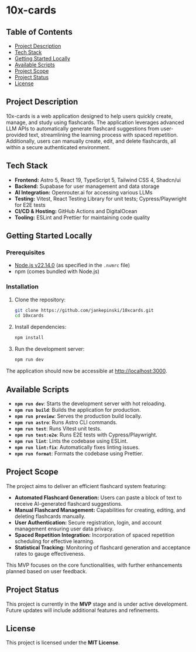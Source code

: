 # 10x-cards

## Table of Contents

- [Project Description](#project-description)
- [Tech Stack](#tech-stack)
- [Getting Started Locally](#getting-started-locally)
- [Available Scripts](#available-scripts)
- [Project Scope](#project-scope)
- [Project Status](#project-status)
- [License](#license)

## Project Description

10x-cards is a web application designed to help users quickly create, manage, and study using flashcards. The application leverages advanced LLM APIs to automatically generate flashcard suggestions from user-provided text, streamlining the learning process with spaced repetition. Additionally, users can manually create, edit, and delete flashcards, all within a secure authenticated environment.

## Tech Stack

- **Frontend:** Astro 5, React 19, TypeScript 5, Tailwind CSS 4, Shadcn/ui
- **Backend:** Supabase for user management and data storage
- **AI Integration:** Openrouter.ai for accessing various LLMs
- **Testing:** Vitest, React Testing Library for unit tests; Cypress/Playwright for E2E tests
- **CI/CD & Hosting:** GitHub Actions and DigitalOcean
- **Tooling:** ESLint and Prettier for maintaining code quality

## Getting Started Locally

### Prerequisites

- [Node.js v22.14.0](https://nodejs.org/) (as specified in the `.nvmrc` file)
- npm (comes bundled with Node.js)

### Installation

1. Clone the repository:
   ```sh
   git clone https://github.com/jankepinski/10xcards.git
   cd 10xcards
   ```
2. Install dependencies:
   ```sh
   npm install
   ```
3. Run the development server:
   ```sh
   npm run dev
   ```

The application should now be accessible at [http://localhost:3000](http://localhost:3000).

## Available Scripts

- **`npm run dev`**: Starts the development server with hot reloading.
- **`npm run build`**: Builds the application for production.
- **`npm run preview`**: Serves the production build locally.
- **`npm run astro`**: Runs Astro CLI commands.
- **`npm run test`**: Runs Vitest unit tests.
- **`npm run test:e2e`**: Runs E2E tests with Cypress/Playwright.
- **`npm run lint`**: Lints the codebase using ESLint.
- **`npm run lint:fix`**: Automatically fixes linting issues.
- **`npm run format`**: Formats the codebase using Prettier.

## Project Scope

The project aims to deliver an efficient flashcard system featuring:

- **Automated Flashcard Generation:** Users can paste a block of text to receive AI-generated flashcard suggestions.
- **Manual Flashcard Management:** Capabilities for creating, editing, and deleting flashcards manually.
- **User Authentication:** Secure registration, login, and account management ensuring user data privacy.
- **Spaced Repetition Integration:** Incorporation of spaced repetition scheduling for effective learning.
- **Statistical Tracking:** Monitoring of flashcard generation and acceptance rates to gauge effectiveness.

This MVP focuses on the core functionalities, with further enhancements planned based on user feedback.

## Project Status

This project is currently in the **MVP** stage and is under active development. Future updates will include additional features and refinements.

## License

This project is licensed under the **MIT License**.
